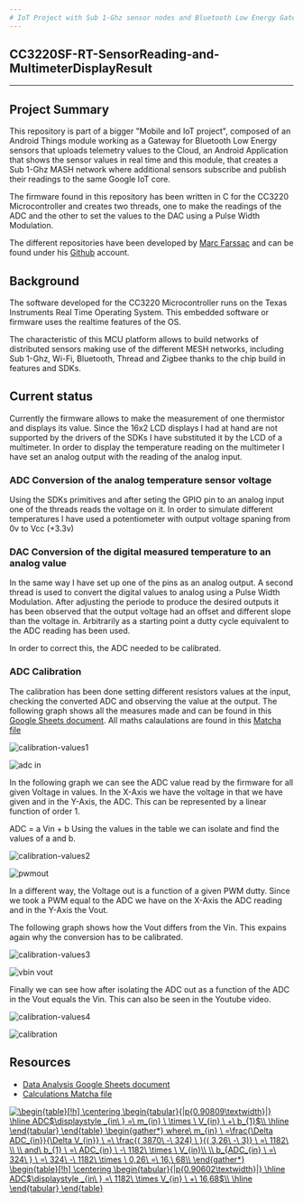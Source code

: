 ```yaml
---
# IoT Project with Sub 1-Ghz sensor nodes and Bluetooth Low Energy Gateway
---
```

## CC3220SF-RT-SensorReading-and-MultimeterDisplayResult
---

## Project Summary

This repository is part of a bigger "Mobile and IoT project", composed of an Android Things module working as a Gateway for Bluetooth Low Energy sensors that uploads telemetry values to the Cloud, an Android Application that shows the sensor values in real time and this module, that creates a Sub 1-Ghz MASH network where additional sensors subscribe and publish their readings to the same Google IoT core.

The firmware found in this repository has been written in C for the CC3220 Microcontroller and creates two threads, one to make the readings of the ADC and the other to set the values to the DAC using a Pulse Width Modulation.

The different repositories have been developed by [Marc Farssac](https://github.com/marcfarssac) and can be found under his [Github](https://github.com/marcfarssac) account. 

## Background

The software developed for the CC3220 Microcontroller runs on the Texas Instruments Real Time Operating System. This embedded software or firmware uses the realtime features of the OS.

The characteristic of this MCU platform allows to build networks of distributed sensors making use of the different MESH networks, including Sub 1-Ghz, Wi-Fi, Bluetooth, Thread and Zigbee thanks to the chip build in features and SDKs.

## Current status

Currently the firmware allows to make the measurement of one thermistor and displays its value. Since the 16x2 LCD displays I had at hand are not supported by the drivers of the SDKs I have substituted it by the LCD of a multimeter. In order to display the temperature reading on the multimeter I have set an analog output with the reading of the analog input.

### ADC Conversion of the analog temperature sensor voltage

Using the SDKs primitives and after seting the GPIO pin to an analog input one of the threads reads the voltage on it. In order to simulate different temperatures I have used a potentiometer with output voltage spaning from 0v to Vcc (+3.3v)

### DAC Conversion of the digital measured temperature to an analog value

In the same way I have set up one of the pins as an analog output. A second thread is used to convert the digital values to analog using a Pulse Width Modulation. After adjusting the periode to produce the desired outputs it has been observed that the output voltage had an offset and different slope than the voltage in. Arbitrarily as a starting point a dutty cycle equivalent to the ADC reading has been used.

In order to correct this, the ADC needed to be calibrated.

### ADC Calibration

The calibration has been done setting different resistors values at the input, checking the converted ADC and observing the value at the output. The following graph shows all the measures made and can be found in this [Google Sheets document](https://docs.google.com/spreadsheets/d/1w78oADKGyZ6T9LdS9Efq9nlCd5ekKN-49e6IdjmsagY/edit?usp=sharing). All maths calaulations are found in this [Matcha file](https://www.mathcha.io/editor/xp89hYWivrhkosYB)

![calibration-values1](https://user-images.githubusercontent.com/18221570/49331802-25f3a900-f5a3-11e8-88de-f1f7db8116bd.PNG)

![adc in](https://user-images.githubusercontent.com/18221570/49338608-a5c15800-f623-11e8-9a2f-d6b8ea7f7a65.PNG) 

In the following graph we can see the ADC value read by the firmware for all given Voltage in values. In the X-Axis we have the voltage in that we have given and in the Y-Axis, the ADC. This can be represented by a linear function of order 1.

ADC = a Vin + b Using the values in the table we can isolate and find the values of a and b.

![calibration-values2](https://user-images.githubusercontent.com/18221570/49331804-28560300-f5a3-11e8-8163-507851b9b7b6.PNG)

![pwmout](https://user-images.githubusercontent.com/18221570/49338617-c2f62680-f623-11e8-839f-aa49e3bae87d.PNG)

In a different way, the Voltage out is a function of a given PWM dutty. Since we took a PWM equal to the ADC we have on the X-Axis the ADC reading and in the Y-Axis the Vout. 

The following graph shows how the Vout differs from the Vin. This expains again why the conversion has to be calibrated.

![calibration-values3](https://user-images.githubusercontent.com/18221570/49331805-2a1fc680-f5a3-11e8-81f7-b917a774e522.PNG)

![vbin vout](https://user-images.githubusercontent.com/18221570/49338622-e02af500-f623-11e8-8a7d-4944a2cdbe93.PNG)

Finally we can see how after isolating the ADC out as a function of the ADC in the Vout equals the Vin. This can also be seen in the Youtube video.

![calibration-values4](https://user-images.githubusercontent.com/18221570/49331806-2be98a00-f5a3-11e8-85fe-031b29821da1.PNG)

![calibration](https://user-images.githubusercontent.com/18221570/49338627-f33dc500-f623-11e8-936e-37df5459daf1.PNG)

## Resources

- [Data Analysis Google Sheets document](https://docs.google.com/spreadsheets/d/1w78oADKGyZ6T9LdS9Efq9nlCd5ekKN-49e6IdjmsagY/edit?usp=sharing)
- [Calculations Matcha file](https://www.mathcha.io/editor/xp89hYWivrhkosYB)

<a href="https://www.codecogs.com/eqnedit.php?latex=\begin{table}[!h]&space;\centering&space;\begin{tabular}{|p{0.90809\textwidth}|}&space;\hline&space;ADC$\displaystyle&space;_{in\&space;}&space;=\&space;m_{in}&space;\&space;\times&space;\&space;V_{in}&space;\&space;&plus;\&space;b_{1}$\\&space;\hline&space;\end{tabular}&space;\end{table}&space;\begin{gather*}&space;where\&space;m_{in}&space;\&space;=\frac{\Delta&space;ADC_{in}}{\Delta&space;V_{in}}&space;\&space;=\&space;\frac{(&space;3870\&space;-\&space;324)&space;\&space;}{(&space;3,26\&space;-\&space;3)}&space;\&space;=\&space;1182\&space;\\&space;\\&space;and\&space;b_{1}&space;\&space;=\&space;ADC_{in}&space;\&space;-\&space;1182\&space;\times&space;\&space;V_{in}\\&space;\\&space;b_{ADC_{in}&space;\&space;=\&space;324\&space;}&space;\&space;=\&space;324\&space;-\&space;1182\&space;\times&space;\&space;0,26\&space;=\&space;16,\&space;68\\&space;\end{gather*}&space;\begin{table}[!h]&space;\centering&space;\begin{tabular}{|p{0.90602\textwidth}|}&space;\hline&space;ADC$\displaystyle&space;_{in\&space;}&space;=\&space;1182\&space;\times&space;V_{in}&space;\&space;&plus;\&space;16,68$\\&space;\hline&space;\end{tabular}&space;\end{table}" target="_blank"><img src="https://latex.codecogs.com/gif.latex?\begin{table}[!h]&space;\centering&space;\begin{tabular}{|p{0.90809\textwidth}|}&space;\hline&space;ADC$\displaystyle&space;_{in\&space;}&space;=\&space;m_{in}&space;\&space;\times&space;\&space;V_{in}&space;\&space;&plus;\&space;b_{1}$\\&space;\hline&space;\end{tabular}&space;\end{table}&space;\begin{gather*}&space;where\&space;m_{in}&space;\&space;=\frac{\Delta&space;ADC_{in}}{\Delta&space;V_{in}}&space;\&space;=\&space;\frac{(&space;3870\&space;-\&space;324)&space;\&space;}{(&space;3,26\&space;-\&space;3)}&space;\&space;=\&space;1182\&space;\\&space;\\&space;and\&space;b_{1}&space;\&space;=\&space;ADC_{in}&space;\&space;-\&space;1182\&space;\times&space;\&space;V_{in}\\&space;\\&space;b_{ADC_{in}&space;\&space;=\&space;324\&space;}&space;\&space;=\&space;324\&space;-\&space;1182\&space;\times&space;\&space;0,26\&space;=\&space;16,\&space;68\\&space;\end{gather*}&space;\begin{table}[!h]&space;\centering&space;\begin{tabular}{|p{0.90602\textwidth}|}&space;\hline&space;ADC$\displaystyle&space;_{in\&space;}&space;=\&space;1182\&space;\times&space;V_{in}&space;\&space;&plus;\&space;16,68$\\&space;\hline&space;\end{tabular}&space;\end{table}" title="\begin{table}[!h] \centering \begin{tabular}{|p{0.90809\textwidth}|} \hline ADC$\displaystyle _{in\ } =\ m_{in} \ \times \ V_{in} \ +\ b_{1}$\\ \hline \end{tabular} \end{table} \begin{gather*} where\ m_{in} \ =\frac{\Delta ADC_{in}}{\Delta V_{in}} \ =\ \frac{( 3870\ -\ 324) \ }{( 3,26\ -\ 3)} \ =\ 1182\ \\ \\ and\ b_{1} \ =\ ADC_{in} \ -\ 1182\ \times \ V_{in}\\ \\ b_{ADC_{in} \ =\ 324\ } \ =\ 324\ -\ 1182\ \times \ 0,26\ =\ 16,\ 68\\ \end{gather*} \begin{table}[!h] \centering \begin{tabular}{|p{0.90602\textwidth}|} \hline ADC$\displaystyle _{in\ } =\ 1182\ \times V_{in} \ +\ 16,68$\\ \hline \end{tabular} \end{table}" /></a>
